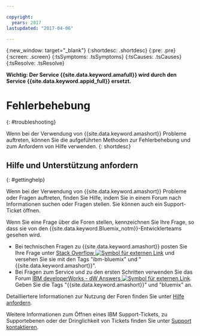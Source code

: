 ```yaml
---

copyright:
  years: 2017
lastupdated: "2017-04-06"

---
```

{:new_window: target="_blank"}
{:shortdesc: .shortdesc}
{:pre: .pre}
{:screen: .screen}
{:tsSymptoms: .tsSymptoms}
{:tsCauses: .tsCauses}
{:tsResolve: .tsResolve}

**Wichtig: Der Service {{site.data.keyword.amafull}} wird durch den Service {{site.data.keyword.appid_full}} ersetzt.**

# Fehlerbehebung
{: #troubleshooting}

Wenn bei der Verwendung von {{site.data.keyword.amashort}} Probleme auftreten, können Sie die aufgeführten Methoden zur Fehlerbehebung und zum Anfordern von Hilfe verwenden.
{: shortdesc}


## Hilfe und Unterstützung anfordern
{: #gettinghelp}

Wenn bei der Verwendung von {{site.data.keyword.amashort}} Probleme oder Fragen auftreten, finden Sie Hilfe, indem Sie in einem Forum nach Informationen suchen oder Fragen stellen. Sie können auch ein Support-Ticket öffnen.

Wenn Sie eine Frage über die Foren stellen, kennzeichnen Sie Ihre Frage, so dass sie von den {{site.data.keyword.Bluemix_notm}}-Entwicklerteams gesehen wird.

* Bei technischen Fragen zu {{site.data.keyword.amashort}} posten Sie Ihre Frage unter <a href="http://stackoverflow.com/search?q=mobileclientaccess+ibm-bluemix" target="_blank">Stack Overflow <img src="../../icons/launch-glyph.svg" alt="Symbol für externen Link"></a> und versehen Sie sie mit den Tags "ibm-bluemix" und "{{site.data.keyword.amashort}}".
* Bei Fragen zum Service und zu den ersten Schritten verwenden Sie das Forum <a href="https://developer.ibm.com/answers/search.html?f=&type=question&redirect=search%2Fsearch&sort=relevance&q=mobile+client+access%20%2B[bluemix]" target="_blank">IBM developerWorks - dW Answers <img src="../../icons/launch-glyph.svg" alt="Symbol für externen Link"></a>. Geben Sie die Tags "{{site.data.keyword.amashort}}" und "bluemix" an. 

Detailliertere Informationen zur Nutzung der Foren finden Sie unter [Hilfe anfordern](/docs/support/index.html#getting-help).

Weitere Informationen zum Öffnen eines IBM Support-Tickets, zu Supportebenen oder der Dringlichkeit von Tickets finden Sie unter [Support kontaktieren](/docs/support/index.html#contacting-support).
